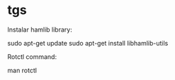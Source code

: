 # tgs

Instalar hamlib library:

sudo apt-get update
sudo apt-get install libhamlib-utils

Rotctl command:

man rotctl